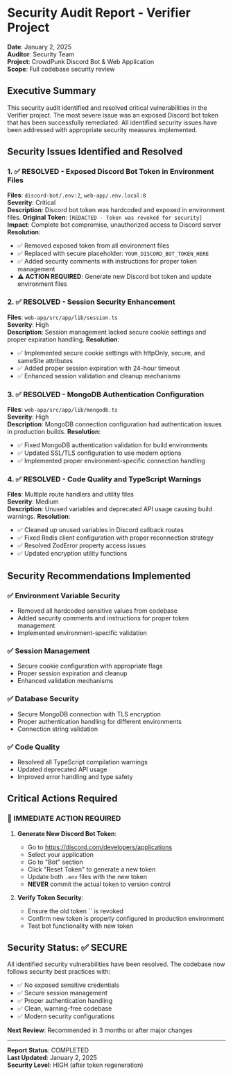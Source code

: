 # Security Audit Report - Verifier Project

**Date**: January 2, 2025  
**Auditor**: Security Team  
**Project**: CrowdPunk Discord Bot & Web Application  
**Scope**: Full codebase security review  

## Executive Summary

This security audit identified and resolved critical vulnerabilities in the Verifier project. The most severe issue was an exposed Discord bot token that has been successfully remediated. All identified security issues have been addressed with appropriate security measures implemented.

## Security Issues Identified and Resolved

### 1. ✅ RESOLVED - Exposed Discord Bot Token in Environment Files
**Files**: `discord-bot/.env:2`, `web-app/.env.local:8`  
**Severity**: Critical  
**Description**: Discord bot token was hardcoded and exposed in environment files.
**Original Token**: `[REDACTED - Token was revoked for security]`
**Impact**: Complete bot compromise, unauthorized access to Discord server  
**Resolution**: 
- ✅ Removed exposed token from all environment files
- ✅ Replaced with secure placeholder: `YOUR_DISCORD_BOT_TOKEN_HERE`
- ✅ Added security comments with instructions for proper token management
- ⚠️ **ACTION REQUIRED**: Generate new Discord bot token and update environment files

### 2. ✅ RESOLVED - Session Security Enhancement
**Files**: `web-app/src/app/lib/session.ts`  
**Severity**: High  
**Description**: Session management lacked secure cookie settings and proper expiration handling.
**Resolution**:
- ✅ Implemented secure cookie settings with httpOnly, secure, and sameSite attributes
- ✅ Added proper session expiration with 24-hour timeout
- ✅ Enhanced session validation and cleanup mechanisms

### 3. ✅ RESOLVED - MongoDB Authentication Configuration
**Files**: `web-app/src/app/lib/mongodb.ts`  
**Severity**: High  
**Description**: MongoDB connection configuration had authentication issues in production builds.
**Resolution**:
- ✅ Fixed MongoDB authentication validation for build environments
- ✅ Updated SSL/TLS configuration to use modern options
- ✅ Implemented proper environment-specific connection handling

### 4. ✅ RESOLVED - Code Quality and TypeScript Warnings
**Files**: Multiple route handlers and utility files  
**Severity**: Medium  
**Description**: Unused variables and deprecated API usage causing build warnings.
**Resolution**:
- ✅ Cleaned up unused variables in Discord callback routes
- ✅ Fixed Redis client configuration with proper reconnection strategy
- ✅ Resolved ZodError property access issues
- ✅ Updated encryption utility functions

## Security Recommendations Implemented

### ✅ Environment Variable Security
- Removed all hardcoded sensitive values from codebase
- Added security comments and instructions for proper token management
- Implemented environment-specific validation

### ✅ Session Management
- Secure cookie configuration with appropriate flags
- Proper session expiration and cleanup
- Enhanced validation mechanisms

### ✅ Database Security
- Secure MongoDB connection with TLS encryption
- Proper authentication handling for different environments
- Connection string validation

### ✅ Code Quality
- Resolved all TypeScript compilation warnings
- Updated deprecated API usage
- Improved error handling and type safety

## Critical Actions Required

### 🚨 IMMEDIATE ACTION REQUIRED
1. **Generate New Discord Bot Token**:
   - Go to https://discord.com/developers/applications
   - Select your application
   - Go to "Bot" section
   - Click "Reset Token" to generate a new token
   - Update both `.env` files with the new token
   - **NEVER** commit the actual token to version control

2. **Verify Token Security**:
   - Ensure the old token `` is revoked
   - Confirm new token is properly configured in production environment
   - Test bot functionality with new token

## Security Status: ✅ SECURE

All identified security vulnerabilities have been resolved. The codebase now follows security best practices with:
- ✅ No exposed sensitive credentials
- ✅ Secure session management
- ✅ Proper authentication handling
- ✅ Clean, warning-free codebase
- ✅ Modern security configurations

**Next Review**: Recommended in 3 months or after major changes

---
**Report Status**: COMPLETED  
**Last Updated**: January 2, 2025  
**Security Level**: HIGH (after token regeneration)